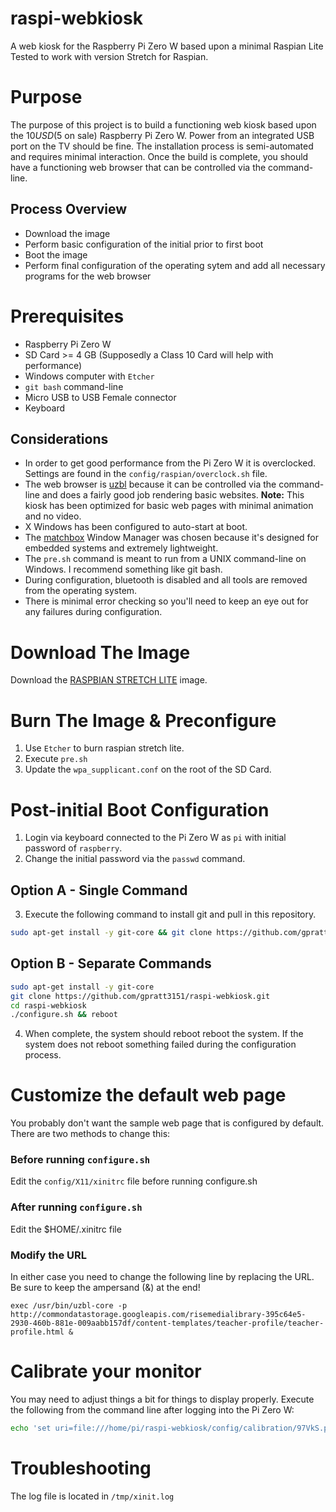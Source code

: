 # raspi-webkiosk
A web kiosk for the Raspberry Pi Zero W based upon a minimal Raspian Lite 
Tested to work with version Stretch for Raspian.

# Purpose
The purpose of this project is to build a functioning web kiosk based upon the $10 USD ($5 on sale) Raspberry Pi Zero W. Power from an integrated USB port on the TV should be fine. The installation process is semi-automated and requires minimal interaction. Once the build is complete, you should have a functioning web browser that can be controlled via the command-line.

## Process Overview
- Download the image
- Perform basic configuration of the initial prior to first boot
- Boot the image
- Perform final configuration of the operating sytem and add all necessary programs for the web browser

# Prerequisites
- Raspberry Pi Zero W
- SD Card >= 4 GB (Supposedly a Class 10 Card will help with performance)
- Windows computer with `Etcher`
- `git bash` command-line
- Micro USB to USB Female connector
- Keyboard

## Considerations
- In order to get good performance from the Pi Zero W it is overclocked. Settings are found in the `config/raspian/overclock.sh` file.
- The web browser is [uzbl](https://www.uzbl.org) because it can be controlled via the command-line and does a fairly good job rendering basic websites. **Note:** This kiosk has been optimized for basic web pages with minimal animation and no video.
- X Windows has been configured to auto-start at boot.
- The [matchbox](https://www.yoctoproject.org/software-item/matchbox/) Window Manager was chosen because it's designed for embedded systems and extremely lightweight.
- The `pre.sh` command is meant to run from a UNIX command-line on Windows. I recommend something like git bash.
- During configuration, bluetooth is disabled and all tools are removed from the operating system.
- There is minimal error checking so you'll need to keep an eye out for any failures during configuration.

# Download The Image
Download the [RASPBIAN STRETCH LITE](https://www.raspberrypi.org/downloads/raspbian/) image.

# Burn The Image & Preconfigure
1. Use `Etcher` to burn raspian stretch lite.
0. Execute `pre.sh`
0. Update the `wpa_supplicant.conf` on the root of the SD Card.

# Post-initial Boot Configuration
1. Login via keyboard connected to the Pi Zero W as `pi` with initial password of `raspberry`.
2. Change the initial password via the `passwd` command.
## Option A - Single Command
3. Execute the following command to install git and pull in this repository.
```bash
sudo apt-get install -y git-core && git clone https://github.com/gpratt3151/raspi-webkiosk.git && (cd raspi-webkiosk; ./configure.sh) && reboot
```
## Option B - Separate Commands
```bash
sudo apt-get install -y git-core
git clone https://github.com/gpratt3151/raspi-webkiosk.git
cd raspi-webkiosk
./configure.sh && reboot
```
4. When complete, the system should reboot reboot the system. If the system does not reboot something failed during the configuration process.

# Customize the default web page
You probably don't want the sample web page that is configured by default. There are two methods to change this:
### Before running `configure.sh`
Edit the `config/X11/xinitrc` file before running configure.sh
### After running `configure.sh`
Edit the $HOME/.xinitrc file
### Modify the URL
In either case you need to change the following line by replacing the URL. Be sure to keep the ampersand (&) at the end!
```
exec /usr/bin/uzbl-core -p http://commondatastorage.googleapis.com/risemedialibrary-395c64e5-2930-460b-881e-009aabb157df/content-templates/teacher-profile/teacher-profile.html &
```
# Calibrate your monitor
You may need to adjust things a bit for things to display properly. Execute the following from the command line after logging into the Pi Zero W:
```bash
echo 'set uri=file:///home/pi/raspi-webkiosk/config/calibration/97VkS.png' > /tmp/uzbl_fifo_*
```

# Troubleshooting
The log file is located in `/tmp/xinit.log`
